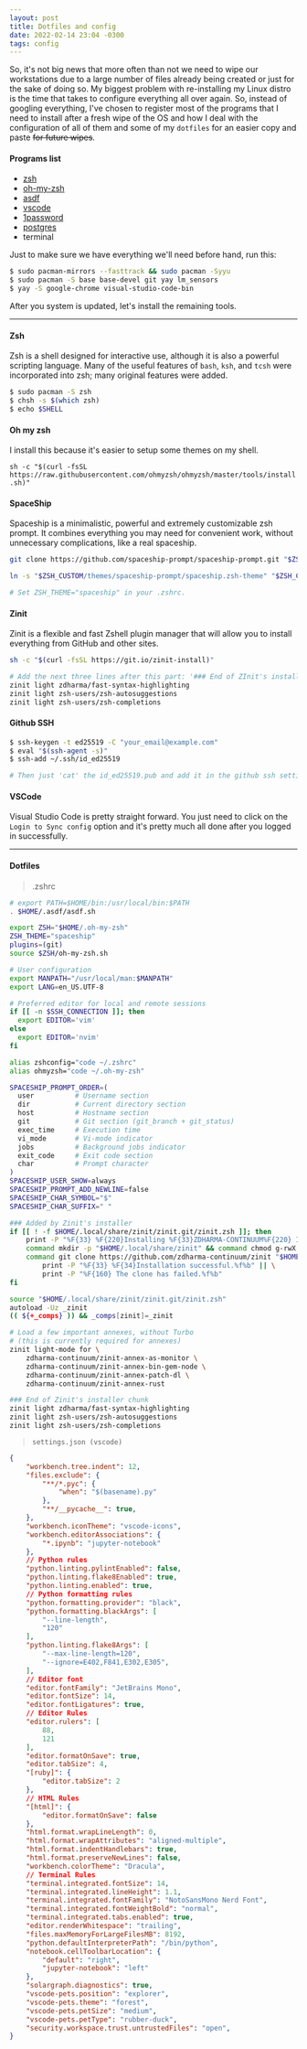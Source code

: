 ```yaml
---
layout: post
title: Dotfiles and config
date: 2022-02-14 23:04 -0300
tags: config
---
```

So, it's not big news that more often than not we need to wipe our workstations due to a large number of files already being created or just for the sake of doing so. My biggest problem with re-installing my Linux distro is the time that takes to configure everything all over again. So, instead of googling everything, I've chosen to register most of the programs that I need to install after a fresh wipe of the OS and how I deal with the configuration of all of them and some of my `dotfiles` for an easier copy and paste ~~for future wipes~~.

#### **Programs list**
- [zsh](https://github.com/zsh-users/zsh)
- [oh-my-zsh](https://ohmyz.sh/)
- [asdf](http://asdf-vm.com/)
- [vscode](https://code.visualstudio.com/)
- [1password](https://1password.com/pt/)
- [postgres](https://www.postgresql.org/)
- terminal

Just to make sure we have everything we'll need before hand, run this:

```sh
$ sudo pacman-mirrors --fasttrack && sudo pacman -Syyu
$ sudo pacman -S base base-devel git yay lm_sensors
$ yay -S google-chrome visual-studio-code-bin
```

After you system is updated, let's install the remaining tools.

---
#### **Zsh**
Zsh is a shell designed for interactive use, although it is also a powerful scripting language. Many of the useful features of `bash`, `ksh`, and `tcsh` were incorporated into zsh; many original features were added.

```sh
$ sudo pacman -S zsh
$ chsh -s $(which zsh)
$ echo $SHELL
```

#### **Oh my zsh**
I install this because it's easier to setup some themes on my shell.

`sh -c "$(curl -fsSL https://raw.githubusercontent.com/ohmyzsh/ohmyzsh/master/tools/install.sh)"`

#### **SpaceShip**
Spaceship is a minimalistic, powerful and extremely customizable zsh prompt. It combines everything you may need for convenient work, without unnecessary complications, like a real spaceship.

```sh
git clone https://github.com/spaceship-prompt/spaceship-prompt.git "$ZSH_CUSTOM/themes/spaceship-prompt" --depth=1

ln -s "$ZSH_CUSTOM/themes/spaceship-prompt/spaceship.zsh-theme" "$ZSH_CUSTOM/themes/spaceship.zsh-theme"

# Set ZSH_THEME="spaceship" in your .zshrc.
```

#### **Zinit**
Zinit is a flexible and fast Zshell plugin manager that will allow you to install everything from GitHub and other sites.

```sh
sh -c "$(curl -fsSL https://git.io/zinit-install)"

# Add the next three lines after this part: '### End of ZInit's installer chunk'
zinit light zdharma/fast-syntax-highlighting
zinit light zsh-users/zsh-autosuggestions
zinit light zsh-users/zsh-completions
```

#### **Github SSH**

```sh
$ ssh-keygen -t ed25519 -C "your_email@example.com"
$ eval "$(ssh-agent -s)"
$ ssh-add ~/.ssh/id_ed25519

# Then just 'cat' the id_ed25519.pub and add it in the github ssh settings
```

#### **VSCode**
Visual Studio Code is pretty straight forward. You just need to click on the `Login to Sync config` option and it's pretty much all done after you logged in successfully.

---
#### **Dotfiles**
> .zshrc

```sh
# export PATH=$HOME/bin:/usr/local/bin:$PATH
. $HOME/.asdf/asdf.sh

export ZSH="$HOME/.oh-my-zsh"
ZSH_THEME="spaceship"
plugins=(git)
source $ZSH/oh-my-zsh.sh

# User configuration
export MANPATH="/usr/local/man:$MANPATH"
export LANG=en_US.UTF-8

# Preferred editor for local and remote sessions
if [[ -n $SSH_CONNECTION ]]; then
  export EDITOR='vim'
else
  export EDITOR='nvim'
fi

alias zshconfig="code ~/.zshrc"
alias ohmyzsh="code ~/.oh-my-zsh"

SPACESHIP_PROMPT_ORDER=(
  user          # Username section
  dir           # Current directory section
  host          # Hostname section
  git           # Git section (git_branch + git_status)
  exec_time     # Execution time
  vi_mode       # Vi-mode indicator
  jobs          # Background jobs indicator
  exit_code     # Exit code section
  char          # Prompt character
)
SPACESHIP_USER_SHOW=always
SPACESHIP_PROMPT_ADD_NEWLINE=false
SPACESHIP_CHAR_SYMBOL="$"
SPACESHIP_CHAR_SUFFIX=" "

### Added by Zinit's installer
if [[ ! -f $HOME/.local/share/zinit/zinit.git/zinit.zsh ]]; then
    print -P "%F{33} %F{220}Installing %F{33}ZDHARMA-CONTINUUM%F{220} Initiative Plugin Manager (%F{33}zdharma-continuum/zinit%F{220})…%f"
    command mkdir -p "$HOME/.local/share/zinit" && command chmod g-rwX "$HOME/.local/share/zinit"
    command git clone https://github.com/zdharma-continuum/zinit "$HOME/.local/share/zinit/zinit.git" && \
        print -P "%F{33} %F{34}Installation successful.%f%b" || \
        print -P "%F{160} The clone has failed.%f%b"
fi

source "$HOME/.local/share/zinit/zinit.git/zinit.zsh"
autoload -Uz _zinit
(( ${+_comps} )) && _comps[zinit]=_zinit

# Load a few important annexes, without Turbo
# (this is currently required for annexes)
zinit light-mode for \
    zdharma-continuum/zinit-annex-as-monitor \
    zdharma-continuum/zinit-annex-bin-gem-node \
    zdharma-continuum/zinit-annex-patch-dl \
    zdharma-continuum/zinit-annex-rust

### End of Zinit's installer chunk
zinit light zdharma/fast-syntax-highlighting
zinit light zsh-users/zsh-autosuggestions
zinit light zsh-users/zsh-completions
```

> `settings.json (vscode)`

```json
{
    "workbench.tree.indent": 12,
    "files.exclude": {
        "**/*.pyc": {
            "when": "$(basename).py"
        },
        "**/__pycache__": true,
    },
    "workbench.iconTheme": "vscode-icons",
    "workbench.editorAssociations": {
        "*.ipynb": "jupyter-notebook"
    },
    // Python rules
    "python.linting.pylintEnabled": false,
    "python.linting.flake8Enabled": true,
    "python.linting.enabled": true,
    // Python formatting rules
    "python.formatting.provider": "black",
    "python.formatting.blackArgs": [
        "--line-length",
        "120"
    ],
    "python.linting.flake8Args": [
        "--max-line-length=120",
        "--ignore=E402,F841,E302,E305",
    ],
    // Editor font
    "editor.fontFamily": "JetBrains Mono",
    "editor.fontSize": 14,
    "editor.fontLigatures": true,
    // Editor Rules
    "editor.rulers": [
        88,
        121
    ],
    "editor.formatOnSave": true,
    "editor.tabSize": 4,
    "[ruby]": {
        "editor.tabSize": 2
    },
    // HTML Rules
    "[html]": {
        "editor.formatOnSave": false
    },
    "html.format.wrapLineLength": 0,
    "html.format.wrapAttributes": "aligned-multiple",
    "html.format.indentHandlebars": true,
    "html.format.preserveNewLines": false,
    "workbench.colorTheme": "Dracula",
    // Terminal Rules
    "terminal.integrated.fontSize": 14,
    "terminal.integrated.lineHeight": 1.1,
    "terminal.integrated.fontFamily": "NotoSansMono Nerd Font",
    "terminal.integrated.fontWeightBold": "normal",
    "terminal.integrated.tabs.enabled": true,
    "editor.renderWhitespace": "trailing",
    "files.maxMemoryForLargeFilesMB": 8192,
    "python.defaultInterpreterPath": "/bin/python",
    "notebook.cellToolbarLocation": {
        "default": "right",
        "jupyter-notebook": "left"
    },
    "solargraph.diagnostics": true,
    "vscode-pets.position": "explorer",
    "vscode-pets.theme": "forest",
    "vscode-pets.petSize": "medium",
    "vscode-pets.petType": "rubber-duck",
    "security.workspace.trust.untrustedFiles": "open",
}
```
